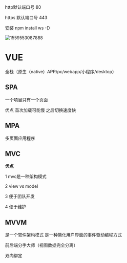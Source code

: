 http默认端口号  80

https 默认端口号 443

安装  npm install ws -D

![1559553087888](C:\Users\姚垚奇\AppData\Local\Temp\1559553087888.png)

# VUE

全栈（原生（native）APP/pc/webapp/小程序/desktop）

## SPA

一个项目只有一个页面

优点 首次加载可能慢 之后切换速度快

## MPA

多页面应用程序



## MVC 

**优点**

1   mvc是一种架构模式

2   view vs   model

3   便于团队开发

4 便于维护

## MVVM

是一个软件架构模式 是一种简化用户界面的事件驱动编程方式

前后端分手大师（视图数据完全分离）

双向绑定

